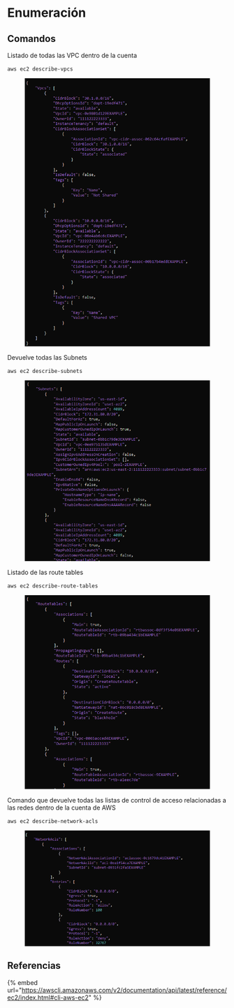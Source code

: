 # Enumeración

## Comandos

Listado de todas las VPC dentro de la cuenta

```
aws ec2 describe-vpcs
```

<figure><img src="../../.gitbook/assets/image (3) (1) (1).png" alt=""><figcaption></figcaption></figure>

Devuelve todas las Subnets

```
aws ec2 describe-subnets
```

<figure><img src="../../.gitbook/assets/image (2) (1) (5).png" alt=""><figcaption></figcaption></figure>

Listado de las route tables

```
aws ec2 describe-route-tables
```

<figure><img src="../../.gitbook/assets/image (1) (1) (3).png" alt=""><figcaption></figcaption></figure>

Comando que devuelve todas las listas de control de acceso relacionadas a las redes dentro de la cuenta de AWS

```
aws ec2 describe-network-acls
```

<figure><img src="../../.gitbook/assets/image (7) (4).png" alt=""><figcaption></figcaption></figure>







## Referencias

{% embed url="https://awscli.amazonaws.com/v2/documentation/api/latest/reference/ec2/index.html#cli-aws-ec2" %}
